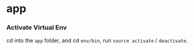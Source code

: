 # app

### Activate Virtual Env
cd into the `app` folder, and cd `env/bin`, run `source activate` / `deactivate`.   
